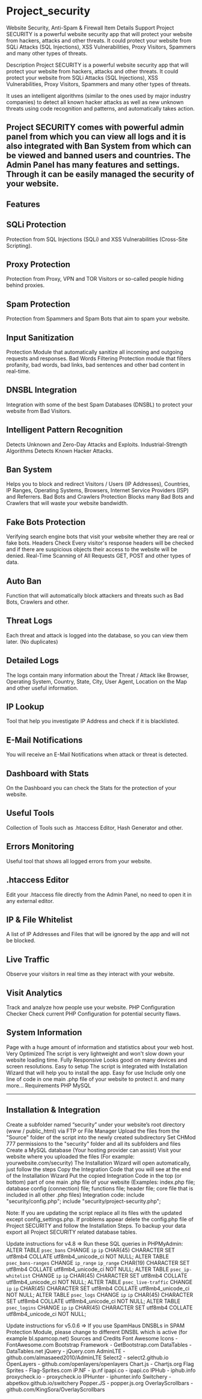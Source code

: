 # Project_security

Website Security, Anti-Spam & Firewall
Item Details Support
Project SECURITY is a powerful website security app that will protect your website from hackers, attacks and other threats. It could protect your website from SQLi Attacks (SQL Injections), XSS Vulnerabilities, Proxy Visitors, Spammers and many other types of threats.

Description
Project SECURITY is a powerful website security app that will protect your website from hackers, attacks and other threats. It could protect your website from SQLi Attacks (SQL Injections), XSS Vulnerabilities, Proxy Visitors, Spammers and many other types of threats.

It uses an intelligent algorithms (similar to the ones used by major industry companies) to detect all known hacker attacks as well as new unknown threats using code recognition and patterns, and automatically takes action.

Project SECURITY comes with powerful admin panel from which you can view all logs and it is also integrated with Ban System from which can be viewed and banned users and countries. The Admin Panel has many features and settings. Through it can be easily managed the security of your website.
---------------------------------------------------------------------------------------------------------------------------------------------------------
 ## Features
 
## SQLi Protection
Protection from SQL Injections (SQLi) and XSS Vulnerabilities (Cross-Site Scripting).
## Proxy Protection
Protection from Proxy, VPN and TOR Visitors or so-called people hiding behind proxies.
## Spam Protection
Protection from Spammers and Spam Bots that aim to spam your website.
## Input Sanitization
Protection Module that automatically sanitize all incoming and outgoing requests and responses.
Bad Words Filtering
Protection module that filters profanity, bad words, bad links, bad sentences and other bad content in real-time.
## DNSBL Integration
Integration with some of the best Spam Databases (DNSBL) to protect your website from Bad Visitors.
## Intelligent Pattern Recognition
Detects Unknown and Zero-Day Attacks and Exploits.
Industrial-Strength Algorithms
Detects Known Hacker Attacks.
 ## Ban System
Helps you to block and redirect Visitors / Users (IP Addresses), Countries, IP Ranges, Operating Systems, Browsers, Internet Service Providers (ISP) and Referrers.
Bad Bots and Crawlers Protection
Blocks many Bad Bots and Crawlers that will waste your website bandwidth.
## Fake Bots Protection
Verifying search engine bots that visit your website whether they are real or fake bots.
Headers Check
Every visitor's response headers will be checked and if there are suspicious objects their access to the website will be denied.
Real-Time Scanning of All Requests
GET, POST and other types of data.
## Auto Ban
Function that will automatically block attackers and threats such as Bad Bots, Crawlers and other.
## Threat Logs
Each threat and attack is logged into the database, so you can view them later. (No duplicates)
## Detailed Logs
The logs contain many information about the Threat / Attack like Browser, Operating System, Country, State, City, User Agent, Location on the Map and other useful information.
## IP Lookup
Tool that help you investigate IP Address and check if it is blacklisted.
## E-Mail Notifications
You will receive an E-Mail Notifications when attack or threat is detected.
## Dashboard with Stats
On the Dashboard you can check the Stats for the protection of your website.
## Useful Tools
Collection of Tools such as .htaccess Editor, Hash Generator and other.
## Errors Monitoring
Useful tool that shows all logged errors from your website.
## .htaccess Editor
Edit your .htaccess file directly from the Admin Panel, no need to open it in any external editor.
## IP & File Whitelist
A list of IP Addresses and Files that will be ignored by the app and will not be blocked.
## Live Traffic
Observe your visitors in real time as they interact with your website.
## Visit Analytics
Track and analyze how people use your website.
PHP Configuration Checker
Check current PHP Configuration for potential security flaws.
## System Information
Page with a huge amount of information and statistics about your web host.
Very Optimized
The script is very lightweight and won't slow down your website loading time.
Fully Responsive
Looks good on many devices and screen resolutions.
Easy to setup
The script is integrated with Installation Wizard that will help you to install the app.
Easy for use
Include only one line of code in one main .php file of your website to protect it.
and many more...
Requirements
PHP
MySQL

--------------------------------------------------------------------------------------------------------------

 ## Installation & Integration
Create a subfolder named “security” under your website’s root directory (www / public_html) via FTP or File Manager
Upload the files from the "Source" folder of the script into the newly created subdirectory
Set CHMod 777 permissions to the "security" folder and all its subfolders and files
Create a MySQL database (Your hosting provider can assist)
Visit your website where you uploaded the files (For example: yourwebsite.com/security)
The Installation Wizard will open automatically, just follow the steps
Copy the Integration Code that you will see at the end of the Installation Wizard
Put the copied Integration Code in the top (or bottom) part of one main .php file of your website
(Examples: index.php file; database config (connection) file; functions file; header file; core file that is included in all other .php files)
Integration code:
include "security/config.php";
include "security/project-security.php";



Note: If you are updating the script replace all its files with the updated except config_settings.php.
If problems appear delete the config.php file of Project SECURITY and follow the Installation Steps. To backup your data export all Project SECURITY related database tables.

Update instructions for v4.8 => Run these SQL queries in PHPMyAdmin:
ALTER TABLE `psec_bans` CHANGE `ip` `ip` CHAR(45) CHARACTER SET utf8mb4 COLLATE utf8mb4_unicode_ci NOT NULL;
ALTER TABLE `psec_bans-ranges` CHANGE `ip_range` `ip_range` CHAR(19) CHARACTER SET utf8mb4 COLLATE utf8mb4_unicode_ci NOT NULL;
ALTER TABLE `psec_ip-whitelist` CHANGE `ip` `ip` CHAR(45) CHARACTER SET utf8mb4 COLLATE utf8mb4_unicode_ci NOT NULL;
ALTER TABLE `psec_live-traffic` CHANGE `ip` `ip` CHAR(45) CHARACTER SET utf8mb4 COLLATE utf8mb4_unicode_ci NOT NULL;
ALTER TABLE `psec_logs` CHANGE `ip` `ip` CHAR(45) CHARACTER SET utf8mb4 COLLATE utf8mb4_unicode_ci NOT NULL;
ALTER TABLE `psec_logins` CHANGE `ip` `ip` CHAR(45) CHARACTER SET utf8mb4 COLLATE utf8mb4_unicode_ci NOT NULL;


Update instructions for v5.0.6 => If you use SpamHaus DNSBLs in SPAM Protection Module, please change to different DNSBL which is active (for example bl.spamcop.net)
Sources and Credits
Font Awesome Icons - FontAwesome.com
Bootstrap Framework - GetBootstrap.com
DataTables - DataTables.net
jQuery - jQuery.com
AdminLTE - github.com/almasaeed2010/AdminLTE
Select2 - select2.github.io
OpenLayers - github.com/openlayers/openlayers
Chart.js - Chartjs.org
Flag Sprites - Flag-Sprites.com
iP.NF - ip.nf
ipapi.co - ipapi.co
IPHub - iphub.info
proxycheck.io - proxycheck.io
IPHunter - iphunter.info
Switchery - abpetkov.github.io/switchery
Popper.JS - popper.js.org
OverlayScrollbars - github.com/KingSora/OverlayScrollbars

